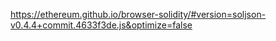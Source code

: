 
https://ethereum.github.io/browser-solidity/#version=soljson-v0.4.4+commit.4633f3de.js&optimize=false
